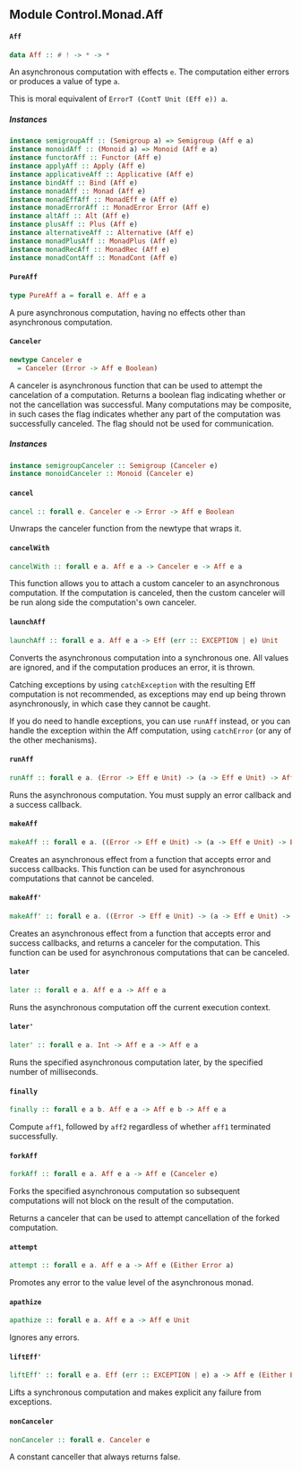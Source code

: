 ## Module Control.Monad.Aff

#### `Aff`

``` purescript
data Aff :: # ! -> * -> *
```

An asynchronous computation with effects `e`. The computation either
errors or produces a value of type `a`.

This is moral equivalent of `ErrorT (ContT Unit (Eff e)) a`.

##### Instances
``` purescript
instance semigroupAff :: (Semigroup a) => Semigroup (Aff e a)
instance monoidAff :: (Monoid a) => Monoid (Aff e a)
instance functorAff :: Functor (Aff e)
instance applyAff :: Apply (Aff e)
instance applicativeAff :: Applicative (Aff e)
instance bindAff :: Bind (Aff e)
instance monadAff :: Monad (Aff e)
instance monadEffAff :: MonadEff e (Aff e)
instance monadErrorAff :: MonadError Error (Aff e)
instance altAff :: Alt (Aff e)
instance plusAff :: Plus (Aff e)
instance alternativeAff :: Alternative (Aff e)
instance monadPlusAff :: MonadPlus (Aff e)
instance monadRecAff :: MonadRec (Aff e)
instance monadContAff :: MonadCont (Aff e)
```

#### `PureAff`

``` purescript
type PureAff a = forall e. Aff e a
```

A pure asynchronous computation, having no effects other than
asynchronous computation.

#### `Canceler`

``` purescript
newtype Canceler e
  = Canceler (Error -> Aff e Boolean)
```

A canceler is asynchronous function that can be used to attempt the
cancelation of a computation. Returns a boolean flag indicating whether
or not the cancellation was successful. Many computations may be composite,
in such cases the flag indicates whether any part of the computation was
successfully canceled. The flag should not be used for communication.

##### Instances
``` purescript
instance semigroupCanceler :: Semigroup (Canceler e)
instance monoidCanceler :: Monoid (Canceler e)
```

#### `cancel`

``` purescript
cancel :: forall e. Canceler e -> Error -> Aff e Boolean
```

Unwraps the canceler function from the newtype that wraps it.

#### `cancelWith`

``` purescript
cancelWith :: forall e a. Aff e a -> Canceler e -> Aff e a
```

This function allows you to attach a custom canceler to an asynchronous
computation. If the computation is canceled, then the custom canceler
will be run along side the computation's own canceler.

#### `launchAff`

``` purescript
launchAff :: forall e a. Aff e a -> Eff (err :: EXCEPTION | e) Unit
```

Converts the asynchronous computation into a synchronous one. All values
are ignored, and if the computation produces an error, it is thrown.

Catching exceptions by using `catchException` with the resulting Eff
computation is not recommended, as exceptions may end up being thrown
asynchronously, in which case they cannot be caught.

If you do need to handle exceptions, you can use `runAff` instead, or
you can handle the exception within the Aff computation, using
`catchError` (or any of the other mechanisms).

#### `runAff`

``` purescript
runAff :: forall e a. (Error -> Eff e Unit) -> (a -> Eff e Unit) -> Aff e a -> Eff e Unit
```

Runs the asynchronous computation. You must supply an error callback and a
success callback.

#### `makeAff`

``` purescript
makeAff :: forall e a. ((Error -> Eff e Unit) -> (a -> Eff e Unit) -> Eff e Unit) -> Aff e a
```

Creates an asynchronous effect from a function that accepts error and
success callbacks. This function can be used for asynchronous computations
that cannot be canceled.

#### `makeAff'`

``` purescript
makeAff' :: forall e a. ((Error -> Eff e Unit) -> (a -> Eff e Unit) -> Eff e (Canceler e)) -> Aff e a
```

Creates an asynchronous effect from a function that accepts error and
success callbacks, and returns a canceler for the computation. This
function can be used for asynchronous computations that can be canceled.

#### `later`

``` purescript
later :: forall e a. Aff e a -> Aff e a
```

Runs the asynchronous computation off the current execution context.

#### `later'`

``` purescript
later' :: forall e a. Int -> Aff e a -> Aff e a
```

Runs the specified asynchronous computation later, by the specified
number of milliseconds.

#### `finally`

``` purescript
finally :: forall e a b. Aff e a -> Aff e b -> Aff e a
```

Compute `aff1`, followed by `aff2` regardless of whether `aff1` terminated successfully.

#### `forkAff`

``` purescript
forkAff :: forall e a. Aff e a -> Aff e (Canceler e)
```

Forks the specified asynchronous computation so subsequent computations
will not block on the result of the computation.

Returns a canceler that can be used to attempt cancellation of the
forked computation.

#### `attempt`

``` purescript
attempt :: forall e a. Aff e a -> Aff e (Either Error a)
```

Promotes any error to the value level of the asynchronous monad.

#### `apathize`

``` purescript
apathize :: forall e a. Aff e a -> Aff e Unit
```

Ignores any errors.

#### `liftEff'`

``` purescript
liftEff' :: forall e a. Eff (err :: EXCEPTION | e) a -> Aff e (Either Error a)
```

Lifts a synchronous computation and makes explicit any failure from exceptions.

#### `nonCanceler`

``` purescript
nonCanceler :: forall e. Canceler e
```

A constant canceller that always returns false.



